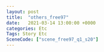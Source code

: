 ```yaml
---
layout: post
title:  "others_free97"
date:   2021-03-14 13:00:00 +0000
categories: Etc
Tags: Story Etc
SceneCode: ["scene_free97_q1_s20"]
---
```


